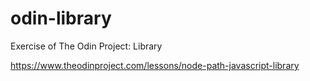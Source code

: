 # odin-library
Exercise of The Odin Project: Library

https://www.theodinproject.com/lessons/node-path-javascript-library
